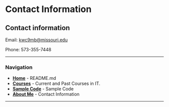 # Contact Information






## **Contact information**
Email: [kwc9mb@missouri.edu](mailto:kwc9mb@missouri.edu)

Phone: 573-355-7448

---

### __Navigation__
- __[Home](/README.md)__ - README.md 
- __[Courses](/courses.md)__ - Current and Past Courses in IT.
- __[Sample Code](/code.md)__ - Sample Code
- __[About Me](/aboutme.md)__ - Contact Information 
---

